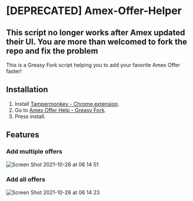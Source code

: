 # [DEPRECATED] Amex-Offer-Helper

## This script no longer works after Amex updated their UI. You are more than welcomed to fork the repo and fix the problem

This is a Greasy Fork script helping you to add your favorite Amex Offer faster!

## Installation

1. Install [Tampermonkey - Chrome extension](https://chrome.google.com/webstore/detail/tampermonkey/dhdgffkkebhmkfjojejmpbldmpobfkfo).
2. Go to [Amex Offer Help - Greasy Fork](https://greasyfork.org/en/scripts/434584-amex-offer-helper).
3. Press install.

## Features

### Add multiple offers

![Screen Shot 2021-10-28 at 06 14 51](https://user-images.githubusercontent.com/21008477/139237211-cdb0d2d6-f156-46ee-b2eb-140813844bee.png)

### Add all offers

![Screen Shot 2021-10-28 at 06 14 23](https://user-images.githubusercontent.com/21008477/139237170-14d9d926-fe4d-4e29-a9ed-68c154a4519b.png)
